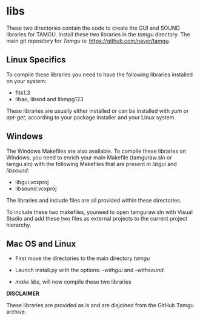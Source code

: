 # libs

These two directories contain the code to create the GUI and SOUND libraries for TAMGU. Install these two libraries in the *tamgu* directory.
The main git repository for *Tamgu* is: https://github.com/naver/tamgu.

## Linux Specifics

To compile these libraries you need to have the following libraries installed on your system:

* fltk1.3
* libao, libsnd and libmpg123

These libraries are usually either installed or can be installed with *yum* or *apt-get*, according to your package installer and your Linux system.

## Windows

The Windows Makefiles are also available. To compile these libraries on Windows, you need to enrich your main Makefile (tamguraw.sln or tamgu.sln) with the following Makefiles that are present in *libgui* and *libsound*:

* libgui.vcxproj
* libsound.vcxproj

The libraries and include files are all provided within these directories. 

To include these two makefiles, youneed to open tamguraw.sln with Visual Studio and add these two files as external projects to the current project hierarchy.

## Mac OS and Linux

* First move the directories to the main directory *tamgu*

* Launch install.py with the options: *-withgui* and *-withsound*.

* *make libs*, will now compile these two libraries 



**DISCLAIMER**

These libraries are provided as is and are disjoined from the GitHub Tamgu archive. 
